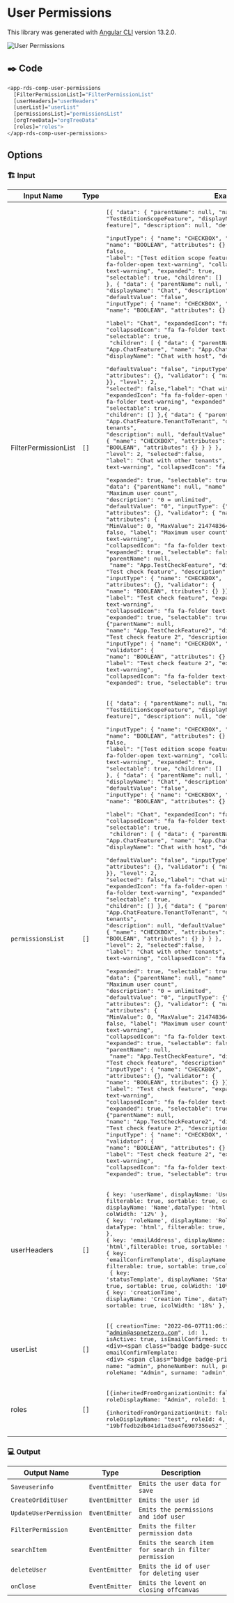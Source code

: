 # User Permissions
This library was generated with [Angular CLI](https://github.com/angular/angular-cli) version 13.2.0.
<p align="left">
<img src="../../../../../assets/User-Permissions.png" alt="User Permissions"/>
<p/>

## ✒️ Code
```bash
<app-rds-comp-user-permissions
  [FilterPermissionList]="FilterPermissionList"
  [userHeaders]="userHeaders"
  [userList]="userList"
  [permissionsList]="permissionsList"
  [orgTreeData]="orgTreeData"
  [roles]="roles">
</app-rds-comp-user-permissions>
```

## Options
### 🏗️ Input
<!-- prettier-ignore -->
| Input Name                  | Type                             |Example| Description                                                                  |
| --------------------------- | -------------------------------- |------------| ---------------------------------------------------------------------------- |
| FilterPermissionList                | `[]`  |<pre>[{ "data": { "parentName": null, "name": "TestEditionScopeFeature", "displayName": "[Test edition scope feature]",      "description": null, "defaultValue": "false",<br> "inputType": { "name": "CHECKBOX", "attributes": {}, "validator": { "name": "BOOLEAN", "attributes": {} } } },    "level": 1, "selected": false, <br>"label": "[Test edition scope feature]", "expandedIcon": "fa fa-folder-open text-warning",  "collapsedIcon": "fa fa-folder text-warning", "expanded": true, <br>"selectable": true, "children": []  },  { "data": { "parentName": null, "name": "App.ChatFeature", "displayName": "Chat", "description": null,      <br>"defaultValue": "false", "inputType": { "name": "CHECKBOX", "attributes": {}, "validator": { "name": "BOOLEAN", "attributes": {} } }}, "level": 1, "selected": false, <br>"label": "Chat", "expandedIcon": "fa fa-folder-open text-warning", "collapsedIcon": "fa fa-folder text-warning", "expanded": true, "selectable": true,   <br> "children": [ {  "data": { "parentName": "App.ChatFeature", "name": "App.ChatFeature.TenantToHost", "displayName": "Chat with host", "description": null, <br>"defaultValue": "false",  "inputType": { "name": "CHECKBOX", "attributes": {}, "validator": {  "name": "BOOLEAN", "attributes": {} } }}, "level": 2, <br>"selected": false,"label": "Chat with host", "expandedIcon": "fa fa-folder-open text-warning", "collapsedIcon": "fa fa-folder text-warning", "expanded": true, <br>"selectable": true, "children": [] },{ "data": { "parentName": "App.ChatFeature", "name": "App.ChatFeature.TenantToTenant", "displayName": "Chat with other tenants", <br>"description": null,   "defaultValue": "false", "inputType": {  "name": "CHECKBOX", "attributes": {}, "validator": { "name": "BOOLEAN", "attributes": {} } } }, <br>"level": 2, "selected":false,  "label": "Chat with other tenants", "expandedIcon": "fa fa-folder-open text-warning", "collapsedIcon": "fa fa-folder text-warning", <br>"expanded": true, "selectable": true,  "children": []  } ] }, {  "data": {"parentName": null, "name": "App.MaxUserCount", "displayName": "Maximum user count",   <br>"description": "0 = unlimited",  "defaultValue": "0", "inputType": {"name": "SINGLE_LINE_STRING",  "attributes": {},  "validator": {  "name": "NUMERIC",  <br>"attributes": { "MinValue": 0,  "MaxValue": 2147483647  } }  } },"level": 1, "selected": false, "label": "Maximum user count", "expandedIcon": "fa fa-folder-open text-warning", <br>"collapsedIcon": "fa fa-folder text-warning",  "expanded": true,   "selectable": false, "children": []  },  { "data": { "parentName": null,<br> "name": "App.TestCheckFeature", "displayName": "Test check feature",  "description": null, "defaultValue": "false", "inputType": { "name": "CHECKBOX", <br>"attributes": {}, "validator": { "name": "BOOLEAN", ttributes": {} }}},"level": 1,    "selected": false,    "label": "Test check feature",    "expandedIcon": "fa fa-folder-open text-warning",    <br>"collapsedIcon": "fa fa-folder text-warning",    "expanded": true,    "selectable": true,    "children": []  },  { "data": {"parentName": null,<br>"name": "App.TestCheckFeature2", "displayName": "Test check feature 2",  "description": null,  "defaultValue": "true",      "inputType": { "name": "CHECKBOX", "attributes": {},  <br>"validator": {  "name": "BOOLEAN",  "attributes": {} } }}, "level": 1,  "selected": false,  "label": "Test check feature 2",   "expandedIcon": "fa fa-folder-open text-warning",    <br>"collapsedIcon": "fa fa-folder text-warning",    "expanded": true,    "selectable": true,    "children": []  }]</pre>   |Specify the filter permission list data |
| `permissionsList`                | `[]`  |<pre>[{ "data": { "parentName": null, "name": "TestEditionScopeFeature", "displayName": "[Test edition scope feature]",      "description": null, "defaultValue": "false",<br> "inputType": { "name": "CHECKBOX", "attributes": {}, "validator": { "name": "BOOLEAN", "attributes": {} } } },    "level": 1, "selected": false, <br>"label": "[Test edition scope feature]", "expandedIcon": "fa fa-folder-open text-warning",  "collapsedIcon": "fa fa-folder text-warning", "expanded": true, <br>"selectable": true, "children": []  },  { "data": { "parentName": null, "name": "App.ChatFeature", "displayName": "Chat", "description": null,      <br>"defaultValue": "false", "inputType": { "name": "CHECKBOX", "attributes": {}, "validator": { "name": "BOOLEAN", "attributes": {} } }}, "level": 1, "selected": false, <br>"label": "Chat", "expandedIcon": "fa fa-folder-open text-warning", "collapsedIcon": "fa fa-folder text-warning", "expanded": true, "selectable": true,   <br> "children": [ {  "data": { "parentName": "App.ChatFeature", "name": "App.ChatFeature.TenantToHost", "displayName": "Chat with host", "description": null, <br>"defaultValue": "false",  "inputType": { "name": "CHECKBOX", "attributes": {}, "validator": {  "name": "BOOLEAN", "attributes": {} } }}, "level": 2, <br>"selected": false,"label": "Chat with host", "expandedIcon": "fa fa-folder-open text-warning", "collapsedIcon": "fa fa-folder text-warning", "expanded": true, <br>"selectable": true, "children": [] },{ "data": { "parentName": "App.ChatFeature", "name": "App.ChatFeature.TenantToTenant", "displayName": "Chat with other tenants", <br>"description": null,   "defaultValue": "false", "inputType": {  "name": "CHECKBOX", "attributes": {}, "validator": { "name": "BOOLEAN", "attributes": {} } } }, <br>"level": 2, "selected":false,  "label": "Chat with other tenants", "expandedIcon": "fa fa-folder-open text-warning", "collapsedIcon": "fa fa-folder text-warning", <br>"expanded": true, "selectable": true,  "children": []  } ] }, {  "data": {"parentName": null, "name": "App.MaxUserCount", "displayName": "Maximum user count",   <br>"description": "0 = unlimited",  "defaultValue": "0", "inputType": {"name": "SINGLE_LINE_STRING",  "attributes": {},  "validator": {  "name": "NUMERIC",  <br>"attributes": { "MinValue": 0,  "MaxValue": 2147483647  } }  } },"level": 1, "selected": false, "label": "Maximum user count", "expandedIcon": "fa fa-folder-open text-warning", <br>"collapsedIcon": "fa fa-folder text-warning",  "expanded": true,   "selectable": false, "children": []  },  { "data": { "parentName": null,<br> "name": "App.TestCheckFeature", "displayName": "Test check feature",  "description": null, "defaultValue": "false", "inputType": { "name": "CHECKBOX", <br>"attributes": {}, "validator": { "name": "BOOLEAN", ttributes": {} }}},"level": 1,    "selected": false,    "label": "Test check feature",    "expandedIcon": "fa fa-folder-open text-warning",    <br>"collapsedIcon": "fa fa-folder text-warning",    "expanded": true,    "selectable": true,    "children": []  },  { "data": {"parentName": null,<br>"name": "App.TestCheckFeature2", "displayName": "Test check feature 2",  "description": null,  "defaultValue": "true",      "inputType": { "name": "CHECKBOX", "attributes": {},  <br>"validator": {  "name": "BOOLEAN",  "attributes": {} } }}, "level": 1,  "selected": false,  "label": "Test check feature 2",   "expandedIcon": "fa fa-folder-open text-warning",    <br>"collapsedIcon": "fa fa-folder text-warning",    "expanded": true,    "selectable": true,    "children": []  }]</pre>   |Specify the permission list data |
| userHeaders                | `[]`  |<pre>{ key: 'userName',   displayName: 'Username', dataType: 'html', filterable: true, sortable: true, colWidth: '12%'    },    { key: 'name',  displayName: 'Name',dataType: 'html',filterable: true, sortable: true, colWidth: '12%' }, <br>{  key: 'roleName',      displayName: 'Roles',      dataType: 'html',  filterable: true, sortable: true,      colWidth: '13%'    },<br>{      key: 'emailAddress',      displayName: 'Email Address',  dataType: 'html',filterable: true,   sortable: true,colWidth: '20%' },<br>{ key: 'emailConfirmTemplate', displayName: 'Email Confirm', dataType: 'html',  filterable: true,  sortable: true,colWidth: '15%'    },<br> {  key: 'statusTemplate',  displayName: 'Status', dataType: 'html', filterable: true,  sortable: true,  colWidth: '10%' }, <br>{ key: 'creationTime', displayName: 'Creation Time', dataType: 'text',filterable: true, sortable: true,  icolWidth: '18%' }, </pre>  |Specify the user header data|
| userList               | `[]`  |<pre>[{ creationTime: "2022-06-07T11:06:14.2284783",    emailAddress: "admin@aspnetzero.com",    id: 1,    isActive: true,    isEmailConfirmed: true,statusTemplate: `<div><span class="badge badge-success">Active</span></div>`,<br>emailConfirmTemplate: `<div> <span class="badge badge-primary">Yes</span></div>`,    name: "admin",    phoneNumber: null,    profilePictureId: null,    roleId: 1,    roleName: "Admin",    surname: "admin",    userName: "admin"  }]</pre>   |Specify the user list data|
|roles   |`[]`  |  <pre>[{inheritedFromOrganizationUnit: false, isAssigned: true, roleDisplayName: "Admin", roleId: 1, roleName: "Admin", }, <br>{inheritedFromOrganizationUnit: false, isAssigned: true,  roleDisplayName: "test", roleId: 4,  roleName: "19bffedb2db041d1ad3e4f6907356e52" }]</pre>  |Specify roles data

### 💻 Output

| Output Name                 | Type          | Description                     |      
| --------------------------- | --------------|------------------|
| `Saveuserinfo`                 |  `EventEmitter`  | `Emits the user data for save`
| `CreateOrEditUser`                 |  `EventEmitter`  | `Emits the user id`
| `UpdateUserPermission`                 |  `EventEmitter`  | `Emits the permissions and idof user`
| `FilterPermission`                 |  `EventEmitter`  | `Emits the filter permission data`
| `searchItem`                 |  `EventEmitter`  | `Emits the search item for search in filter permission`
| `deleteUser`                 |  `EventEmitter`  | `Emits the id of user for deleting user`
| `onClose`                 |  `EventEmitter`  | `Emits the levent on closing offcanvas`

